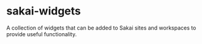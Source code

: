 # sakai-widgets

A collection of widgets that can be added to Sakai sites and workspaces to provide useful functionality.
